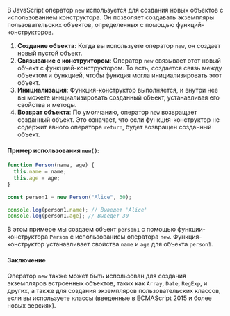 В JavaScript оператор `new` используется для создания новых объектов с использованием конструктора. Он позволяет создавать экземпляры пользовательских объектов, определенных с помощью функций-конструкторов.

1. **Создание объекта**: Когда вы используете оператор `new`, он создает новый пустой объект.
2. **Связывание с конструктором**: Оператор `new` связывает этот новый объект с функцией-конструктором. То есть, создается связь между объектом и функцией, чтобы функция могла инициализировать этот объект.
3. **Инициализация**: Функция-конструктор выполняется, и внутри нее вы можете инициализировать созданный объект, устанавливая его свойства и методы.
4. **Возврат объекта**: По умолчанию, оператор `new` возвращает созданный объект. Это означает, что если функция-конструктор не содержит явного оператора `return`, будет возвращен созданный объект.

#### Пример использования `new()`:

```js
function Person(name, age) {
  this.name = name;
  this.age = age;
}

const person1 = new Person("Alice", 30);

console.log(person1.name); // Выведет 'Alice'
console.log(person1.age); // Выведет 30
```

В этом примере мы создаем объект `person1` с помощью функции-конструктора `Person` с использованием оператора `new`. Функция-конструктор устанавливает свойства `name` и `age` для объекта `person1`.

#### Заключение

Оператор `new` также может быть использован для создания экземпляров встроенных объектов, таких как `Array`, `Date`, `RegExp`, и других, а также для создания экземпляров пользовательских классов, если вы используете классы (введенные в ECMAScript 2015 и более новых версиях).
